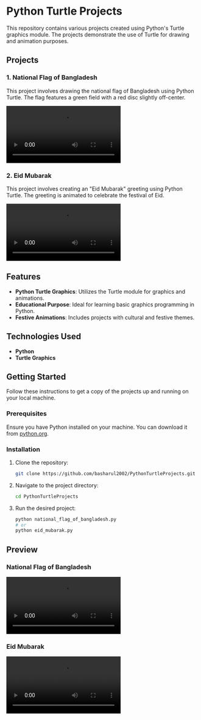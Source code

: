 # Python Turtle Projects

This repository contains various projects created using Python's Turtle graphics module. The projects demonstrate the use of Turtle for drawing and animation purposes.

## Projects

### 1. National Flag of Bangladesh

This project involves drawing the national flag of Bangladesh using Python Turtle. The flag features a green field with a red disc slightly off-center.

![National Flag of Bangladesh](assets/NationalFlagOfBangladesh.mp4)

### 2. Eid Mubarak

This project involves creating an "Eid Mubarak" greeting using Python Turtle. The greeting is animated to celebrate the festival of Eid.

![Eid Mubarak](assets/EID%20MUBARAK.mp4)

## Features

- **Python Turtle Graphics**: Utilizes the Turtle module for graphics and animations.
- **Educational Purpose**: Ideal for learning basic graphics programming in Python.
- **Festive Animations**: Includes projects with cultural and festive themes.

## Technologies Used

- **Python**
- **Turtle Graphics**

## Getting Started

Follow these instructions to get a copy of the projects up and running on your local machine.

### Prerequisites

Ensure you have Python installed on your machine. You can download it from [python.org](https://www.python.org/).

### Installation

1. Clone the repository:

    ```bash
    git clone https://github.com/basharul2002/PythonTurtleProjects.git
    ```

2. Navigate to the project directory:

    ```bash
    cd PythonTurtleProjects
    ```

3. Run the desired project:

    ```bash
    python national_flag_of_bangladesh.py
    # or
    python eid_mubarak.py
    ```

## Preview

### National Flag of Bangladesh

![National Flag of Bangladesh](assets/NationalFlagOfBangladesh.mp4)

### Eid Mubarak

![Eid Mubarak](assets/EID%20MUBARAK.mp4)

